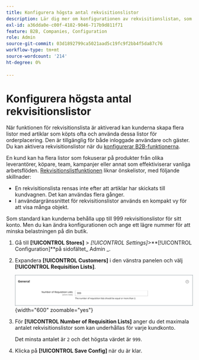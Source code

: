 ```yaml
---
title: Konfigurera högsta antal rekvisitionslistor
description: Lär dig mer om konfigurationen av rekvisitionslistan, som styr det högsta antal som kan upprätthållas för varje kundkonto.
exl-id: a36dda0e-c00f-4182-9046-717b9d811f71
feature: B2B, Companies, Configuration
role: Admin
source-git-commit: 03d1892799ca5021aad5c19fc9f2bb4f5da87c76
workflow-type: tm+mt
source-wordcount: '214'
ht-degree: 0%

---
```


# Konfigurera högsta antal rekvisitionslistor

När funktionen för rekvisitionslista är aktiverad kan kunderna skapa flera listor med artiklar som köpts ofta och använda dessa listor för orderplacering. Den är tillgänglig för både inloggade användare och gäster. Du kan aktivera rekvisitionslistor när du [konfigurerar B2B-funktionerna](enable-basic-features.md).

En kund kan ha flera listor som fokuserar på produkter från olika leverantörer, köpare, team, kampanjer eller annat som effektiviserar vanliga arbetsflöden. [Rekvisitionslistfunktionen](requisition-lists.md) liknar önskelistor, med följande skillnader:

- En rekvisitionslista rensas inte efter att artiklar har skickats till kundvagnen. Det kan användas flera gånger.
- I användargränssnittet för rekvisitionslistor används en kompakt vy för att visa många objekt.

Som standard kan kunderna behålla upp till 999 rekvisitionslistor för sitt konto. Men du kan ändra konfigurationen och ange ett lägre nummer för att minska belastningen på din butik.

1. Gå till **[!UICONTROL Stores]** > _[!UICONTROL Settings]_>**[!UICONTROL Configuration]**på sidofältet_ Admin _.

1. Expandera **[!UICONTROL Customers]** i den vänstra panelen och välj **[!UICONTROL Requisition Lists]**.

   ![Rekvisitionslistor - allmän inställning](./assets/requisition-lists-general.png){width="600" zoomable="yes"}

1. För **[!UICONTROL Number of Requisition Lists]** anger du det maximala antalet rekvisitionslistor som kan underhållas för varje kundkonto.

   Det minsta antalet är `2` och det högsta värdet är `999`.

1. Klicka på **[!UICONTROL Save Config]** när du är klar.
